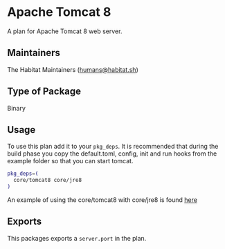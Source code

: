 # Apache Tomcat 8

A plan for Apache Tomcat 8 web server.

## Maintainers

The Habitat Maintainers (humans@habitat.sh)

## Type of Package

Binary

## Usage

To use this plan add it to your `pkg_deps`. It is recommended that during the build phase you copy the default.toml, config, init and run hooks from the example folder so that you can start tomcat.

```bash
pkg_deps=(
  core/tomcat8 core/jre8
)
```

An example of using the core/tomcat8 with core/jre8 is found [here](examples/using_jre8_in_pkg_dep/README.md)

## Exports

This packages exports a `server.port` in the plan.
